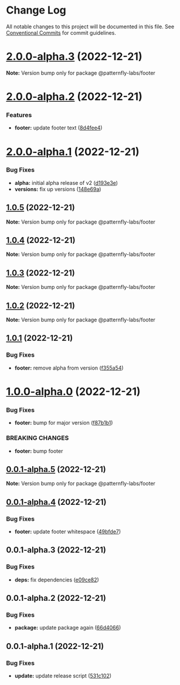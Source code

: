# Change Log

All notable changes to this project will be documented in this file.
See [Conventional Commits](https://conventionalcommits.org) for commit guidelines.

# [2.0.0-alpha.3](https://github.com/patternfly-labs/pf-react-release-playground/compare/@patternfly-labs/footer@2.0.0-alpha.2...@patternfly-labs/footer@2.0.0-alpha.3) (2022-12-21)

**Note:** Version bump only for package @patternfly-labs/footer





# [2.0.0-alpha.2](https://github.com/patternfly-labs/pf-react-release-playground/compare/@patternfly-labs/footer@2.0.0-alpha.1...@patternfly-labs/footer@2.0.0-alpha.2) (2022-12-21)


### Features

* **footer:** update footer text ([8d4fee4](https://github.com/patternfly-labs/pf-react-release-playground/commit/8d4fee454a51829df1734f4b431c56842deef857))





# [2.0.0-alpha.1](https://github.com/patternfly-labs/pf-react-release-playground/compare/@patternfly-labs/footer@1.0.5...@patternfly-labs/footer@2.0.0-alpha.1) (2022-12-21)


### Bug Fixes

* **alpha:** initial alpha release of v2 ([d193e3e](https://github.com/patternfly-labs/pf-react-release-playground/commit/d193e3eb5a4e83c62b9d35f8e65741fa4fcd09e8))
* **versions:** fix up versions ([148e69a](https://github.com/patternfly-labs/pf-react-release-playground/commit/148e69ab7cb93f75f6f94e1319aa120d0aada05d))





## [1.0.5](https://github.com/patternfly-labs/pf-react-release-playground/compare/@patternfly-labs/footer@1.0.4...@patternfly-labs/footer@1.0.5) (2022-12-21)

**Note:** Version bump only for package @patternfly-labs/footer





## [1.0.4](https://github.com/patternfly-labs/pf-react-release-playground/compare/@patternfly-labs/footer@1.0.3...@patternfly-labs/footer@1.0.4) (2022-12-21)

**Note:** Version bump only for package @patternfly-labs/footer





## [1.0.3](https://github.com/patternfly-labs/pf-react-release-playground/compare/@patternfly-labs/footer@1.0.2...@patternfly-labs/footer@1.0.3) (2022-12-21)

**Note:** Version bump only for package @patternfly-labs/footer





## [1.0.2](https://github.com/patternfly-labs/pf-react-release-playground/compare/@patternfly-labs/footer@1.0.1...@patternfly-labs/footer@1.0.2) (2022-12-21)

**Note:** Version bump only for package @patternfly-labs/footer





## [1.0.1](https://github.com/patternfly-labs/pf-react-release-playground/compare/@patternfly-labs/footer@1.0.0-alpha.0...@patternfly-labs/footer@1.0.1) (2022-12-21)


### Bug Fixes

* **footer:** remove alpha from version ([f355a54](https://github.com/patternfly-labs/pf-react-release-playground/commit/f355a54bf1b88840552d6a9ebc0523ee34a8eed3))





# [1.0.0-alpha.0](https://github.com/patternfly-labs/pf-react-release-playground/compare/@patternfly-labs/footer@0.0.1-alpha.5...@patternfly-labs/footer@1.0.0-alpha.0) (2022-12-21)


### Bug Fixes

* **footer:** bump for major version ([f87b1b1](https://github.com/patternfly-labs/pf-react-release-playground/commit/f87b1b1f56f9e36a7d2c7fa3bfe1e3269e17fd9e))


### BREAKING CHANGES

* **footer:** bump footer





## [0.0.1-alpha.5](https://github.com/patternfly-labs/pf-react-release-playground/compare/@patternfly-labs/footer@0.0.1-alpha.4...@patternfly-labs/footer@0.0.1-alpha.5) (2022-12-21)

**Note:** Version bump only for package @patternfly-labs/footer





## [0.0.1-alpha.4](https://github.com/patternfly-labs/pf-react-release-playground/compare/@patternfly-labs/footer@0.0.1-alpha.3...@patternfly-labs/footer@0.0.1-alpha.4) (2022-12-21)


### Bug Fixes

* **footer:** update footer whitespace ([49bfde7](https://github.com/patternfly-labs/pf-react-release-playground/commit/49bfde77b00cd048433213c13f0cae5bb3af76dd))





## 0.0.1-alpha.3 (2022-12-21)


### Bug Fixes

* **deps:** fix dependencies ([e09ce82](https://github.com/patternfly-labs/pf-react-release-playground/commit/e09ce8228ebe2249ffc914b76139b08c4a3299c0))





## 0.0.1-alpha.2 (2022-12-21)

### Bug Fixes

- **package:** update package again ([66d4066](https://github.com/patternfly-labs/pf-react-release-playground/commit/66d406647adad6b937c28c27a6cad6a4def43bd5))

## 0.0.1-alpha.1 (2022-12-21)

### Bug Fixes

- **update:** update release script ([531c102](https://github.com/patternfly-labs/pf-react-release-playground/commit/531c10274582145dd724ac31ca292391c691fc8d))
